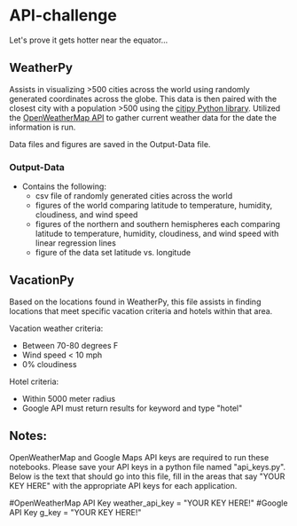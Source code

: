 # API-challenge

Let's prove it gets hotter near the equator...

## WeatherPy

Assists in visualizing >500 cities across the world using randomly generated coordinates across the globe. This data is then paired with the closest city with a population >500 using the [citipy Python library](https://pypi.python.org/pypi/citipy). Utilized the [OpenWeatherMap API](https://openweathermap.org/api) to gather current weather data for the date the information is run.

Data files and figures are saved in the Output-Data file.

### Output-Data

- Contains the following:
    - csv file of randomly generated cities across the world
    - figures of the world comparing latitude to temperature, humidity, cloudiness, and wind speed
    - figures of the northern and southern hemispheres each comparing latitude to temperature, humidity, cloudiness, and wind speed with linear regression lines
    - figure of the data set latitude vs. longitude

## VacationPy

Based on the locations found in WeatherPy, this file assists in finding locations that meet specific vacation criteria and hotels within that area.

Vacation weather criteria:
- Between 70-80 degrees F
- Wind speed < 10 mph
- 0% cloudiness

Hotel criteria:
- Within 5000 meter radius
- Google API must return results for keyword and type "hotel"

## Notes:

OpenWeatherMap and Google Maps API keys are required to run these notebooks.
Please save your API keys in a python file named "api_keys.py". Below is the text that should go into this file, fill in the areas that say "YOUR KEY HERE" with the appropriate API keys for each application.

#OpenWeatherMap API Key
weather_api_key = "YOUR KEY HERE!"
#Google API Key
g_key = "YOUR KEY HERE!"